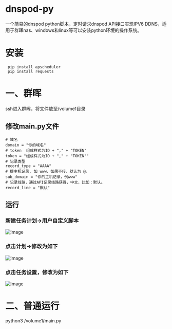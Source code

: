 # dnspod-py
一个简易的dnspod python脚本，定时请求dnspod API接口实现IPV6 DDNS，适用于群晖nas、windows和linux等可以安装python环境的操作系统。

# 安装
```
 pip install apscheduler
 pip install requests
```

# 一、群晖
ssh进入群晖，将文件放至/volume1目录

## 修改main.py文件
```
# 域名
domain = "你的域名"
# token  组成样式为ID + "," + "TOKEN"
token = "组成样式为ID + "," + "TOKEN""
# 记录类型
record_type = "AAAA"
# 提主机记录, 如 www，如果不传，默认为 @。
sub_domain = "你的主机记录，例www"
# 记录线路，通过API记录线路获得，中文，比如：默认。
record_line = "默认"
```

## 运行
### 新建任务计划->用户自定义脚本
![image](https://user-images.githubusercontent.com/32951222/191224264-2c823c97-59eb-48d1-a0d3-382204efd419.png)

### 点击计划->修改为如下
![image](https://user-images.githubusercontent.com/32951222/191224611-e0605180-14cd-4423-8f7a-f67131169174.png)
### 点击任务设置，修改为如下

![image](https://user-images.githubusercontent.com/32951222/191224708-cd979fe0-edfd-466f-8068-3fc7cbfbc7d6.png)

# 二、普通运行

python3 /volume1/main.py
